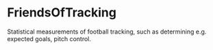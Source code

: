 # FriendsOfTracking
Statistical measurements of football tracking, such as determining e.g. expected goals, pitch control.
